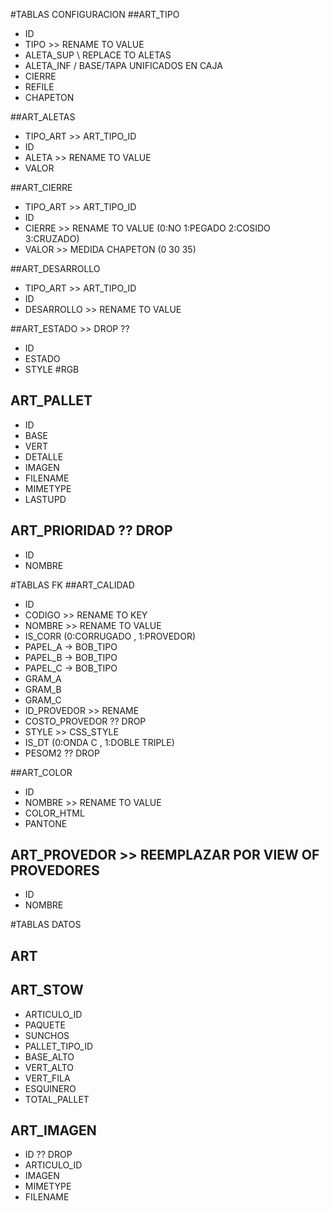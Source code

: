 #TABLAS CONFIGURACION
##ART_TIPO
- ID
- TIPO  	 >> RENAME TO VALUE 
- ALETA_SUP  \ REPLACE TO ALETAS
- ALETA_INF  / BASE/TAPA UNIFICADOS EN CAJA
- CIERRE
- REFILE
- CHAPETON 

##ART_ALETAS
- TIPO_ART 	 >> ART_TIPO_ID
- ID			
- ALETA >> RENAME TO VALUE 
- VALOR

##ART_CIERRE
- TIPO_ART 	 >> ART_TIPO_ID
- ID
- CIERRE >> RENAME TO VALUE (0:NO 1:PEGADO 2:COSIDO 3:CRUZADO)
- VALOR  >> MEDIDA CHAPETON (0 30 35) 

##ART_DESARROLLO
- TIPO_ART 	>> ART_TIPO_ID
- ID
- DESARROLLO >> RENAME TO VALUE 

##ART_ESTADO  >> DROP ??
- ID
- ESTADO
- STYLE  #RGB

## ART_PALLET
- ID
- BASE
- VERT 
- DETALLE 
- IMAGEN
- FILENAME
- MIMETYPE
- LASTUPD

## ART_PRIORIDAD ?? DROP
- ID
- NOMBRE

#TABLAS FK
##ART_CALIDAD
- ID
- CODIGO >> RENAME TO KEY
- NOMBRE >> RENAME TO VALUE
- IS_CORR  (0:CORRUGADO , 1:PROVEDOR)
- PAPEL_A  -> BOB_TIPO
- PAPEL_B  -> BOB_TIPO
- PAPEL_C  -> BOB_TIPO
- GRAM_A
- GRAM_B
- GRAM_C
- ID_PROVEDOR    >> RENAME 
- COSTO_PROVEDOR ?? DROP
- STYLE 		 >> CSS_STYLE
- IS_DT	   (0:ONDA C , 1:DOBLE TRIPLE) 	
- PESOM2  ?? DROP 

##ART_COLOR
- ID
- NOMBRE >> RENAME TO VALUE 
- COLOR_HTML
- PANTONE

## ART_PROVEDOR  >> REEMPLAZAR POR VIEW OF PROVEDORES
- ID
- NOMBRE 


#TABLAS DATOS
## ART




## ART_STOW
- ARTICULO_ID
- PAQUETE
- SUNCHOS
- PALLET_TIPO_ID
- BASE_ALTO
- VERT_ALTO
- VERT_FILA
- ESQUINERO
- TOTAL_PALLET


## ART_IMAGEN  
- ID  ?? DROP 
- ARTICULO_ID
- IMAGEN
- MIMETYPE
- FILENAME 
